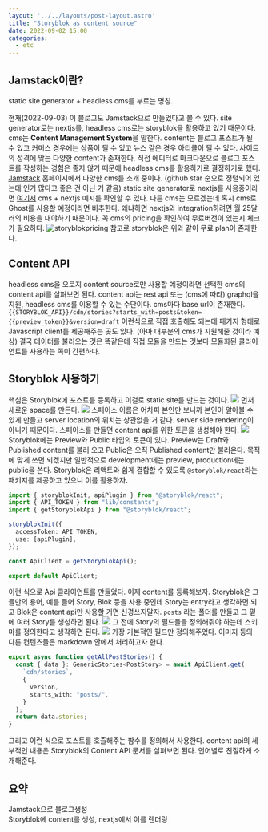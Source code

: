 ```yaml
---
layout: '../../layouts/post-layout.astro'
title: "Storyblok as content source"
date: 2022-09-02 15:00
categories:
  - etc
---
```


## Jamstack이란?

static site generator + headless cms를 부르는 명칭.

현재(2022-09-03) 이 블로그도 Jamstack으로 만들었다고 볼 수 있다.
site generator로는 nextjs를, headless cms로는 storyblok을 활용하고 있기 때문이다. cms는 **Content Management System**을 말한다.
content는 블로그 포스트가 될 수 있고 커머스 경우에는 상품이 될 수 있고 뉴스 같은 경우 아티클이 될 수 있다. 사이트의 성격에 맞는 다양한 content가 존재한다.
직접 에디터로 마크다운으로 블로그 포스트를 작성하는 경험은 좋지 않기 때문에 headless cms를 활용하기로 결정하기로 했다.
[Jamstack] 홈페이지에서 다양한 cms를 소개 중이다. (github star 순으로 정렬되어 있는데 인기 많다고 좋은 건 아닌 거 같음)
static site generator로 nextjs를 사용중이라면 [여기서] cms + nextjs 예시를 확인할 수 있다.
다른 cms는 모르겠는데 혹시 cms로 Ghost를 사용할 예정이라면 비추한다. 왜냐하면 nextjs와 integration하려면 월 25달러의 비용을 내야하기 때문이다.
꼭 cms의 pricing을 확인하여 무료버전이 있는지 체크가 필요하다.
![storyblokpricing](https://a.storyblok.com/f/171155/1022x436/bc1ad1a705/stotyblokpricing.png)
참고로 storyblok은 위와 같이 무료 plan이 존재한다.

## Content API

headless cms을 오로지 content source로만 사용할 예정이라면 선택한 cms의 content api를 살펴보면 된다.
content api는 rest api 또는 (cms에 따라) graphql을 지원, headless cms를 이용할 수 있는 수단이다.
cms마다 base url이 존재한다.
`{{STORYBLOK_API}}/cdn/stories?starts_with=posts&token={{preview_token}}&version=draft` 이런식으로 직접 호출해도 되는데
패키지 형태로 Javascript client를 제공해주는 곳도 있다. (아마 대부분의 cms가 지원해줄 것이라 예상)
결국 데이터를 불러오는 것은 똑같은데 직접 모듈을 만드는 것보다 모듈화된 클라이언트를 사용하는 쪽이 간편하다.

## Storyblok 사용하기

핵심은 Storyblok에 포스트를 등록하고 이걸로 static site를 만드는 것이다.
![](https://a.storyblok.com/f/171155/1469x100/4828315e7c/screen-shot-2022-09-03-at-1-38-17-am.png)
먼저 새로운 space를 만든다.
![](https://a.storyblok.com/f/171155/666x729/b994789677/screen-shot-2022-09-03-at-1-40-25-am.png)
스페이스 이름은 어차피 본인만 보니까 본인이 알아볼 수 있게 만들고 server location의 위치는 상관없을 거 같다. server side rendering이 아니기 때문이다.
스페이스를 만들면 content api를 위한 토큰을 생성해야 한다.
![](https://a.storyblok.com/f/171155/1551x348/5afb947cbf/screen-shot-2022-09-03-at-1-38-53-am.png)
Storyblok에는 Preview와 Public 타입의 토큰이 있다.
Preview는 Draft와 Published content를 불러 오고 Public은 오직 Published content만 불러온다.
목적에 맞게 쓰면 되겠지만 일반적으로 development에는 preview, production에는 public을 쓴다.
Storyblok은 리액트와 쉽게 결합할 수 있도록 `@storyblok/react`라는 패키지를 제공하고 있으니 이를 활용하자.

```ts
import { storyblokInit, apiPlugin } from "@storyblok/react";
import { API_TOKEN } from "lib/constants";
import { getStoryblokApi } from "@storyblok/react";

storyblokInit({
  accessToken: API_TOKEN,
  use: [apiPlugin],
});

const ApiClient = getStoryblokApi();

export default ApiClient;
```

이런 식으로 Api 클라이언트를 만들었다.
이제 content를 등록해보자. Storyblok은 그들만의 용어, 예를 들어 Story, Blok 등을 사용 중인데 Story는 entry라고 생각하면 되고 Blok은 content api만 사용할 거면 신경쓰지말자.
`posts` 라는 폴더를 만들고 그 밑에 여러 Story를 생성하면 된다.
![](https://a.storyblok.com/f/171155/1855x815/a66361efd7/screen-shot-2022-09-03-at-1-39-12-am.png)
그 전에 Story의 필드들을 정의해줘야 하는데 스키마를 정의한다고 생각하면 된다.
![](https://a.storyblok.com/f/171155/464x586/5d794da11c/screen-shot-2022-09-03-at-1-55-42-am.png)
가장 기본적인 필드만 정의해주었다. 이미지 등의 다른 컨텐츠들은 markdown 안에서 처리하고자 한다.

```ts
export async function getAllPostStories() {
  const { data }: GenericStories<PostStory> = await ApiClient.get(
    `cdn/stories`,
    {
      version,
      starts_with: "posts/",
    }
  );
  return data.stories;
}
```

그리고 이런 식으로 포스트를 호출해주는 함수를 정의해서 사용한다.
content api의 세부적인 내용은 Storyblok의 Content API 문서를 살펴보면 된다. 언어별로 친절하게 소개해준다.

## 요약

Jamstack으로 블로그생성  
Storyblok에 content를 생성, nextjs에서 이를 렌더링

[jamstack]: https://jamstack.org/headless-cms/
[여기서]: https://nextjs.org/examples
